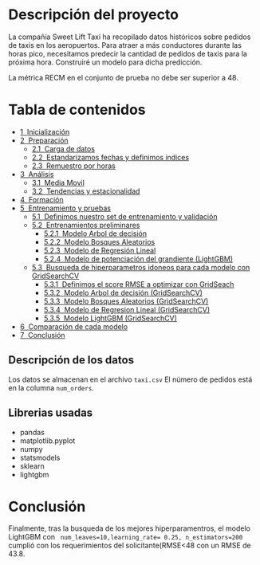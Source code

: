 # Descripción del proyecto

La compañía Sweet Lift Taxi ha recopilado datos históricos sobre pedidos de taxis en los aeropuertos. Para atraer a más conductores durante las horas pico, necesitamos predecir la cantidad de pedidos de taxis para la próxima hora. Construiré un modelo para dicha predicción.

La métrica RECM en el conjunto de prueba no debe ser superior a 48.

<h1>Tabla de contenidos<span class="tocSkip"></span></h1>
<div class="toc"><ul class="toc-item"><li><span><a href="#Inicialización" data-toc-modified-id="Inicialización-1"><span class="toc-item-num">1&nbsp;&nbsp;</span>Inicialización</a></span></li><li><span><a href="#Preparación" data-toc-modified-id="Preparación-2"><span class="toc-item-num">2&nbsp;&nbsp;</span>Preparación</a></span><ul class="toc-item"><li><span><a href="#Carga-de-datos" data-toc-modified-id="Carga-de-datos-2.1"><span class="toc-item-num">2.1&nbsp;&nbsp;</span>Carga de datos</a></span></li><li><span><a href="#Estandarizamos-fechas-y-definimos-indices" data-toc-modified-id="Estandarizamos-fechas-y-definimos-indices-2.2"><span class="toc-item-num">2.2&nbsp;&nbsp;</span>Estandarizamos fechas y definimos indices</a></span></li><li><span><a href="#Remuestro-por-horas" data-toc-modified-id="Remuestro-por-horas-2.3"><span class="toc-item-num">2.3&nbsp;&nbsp;</span>Remuestro por horas</a></span></li></ul></li><li><span><a href="#Análisis" data-toc-modified-id="Análisis-3"><span class="toc-item-num">3&nbsp;&nbsp;</span>Análisis</a></span><ul class="toc-item"><li><span><a href="#Media-Movil" data-toc-modified-id="Media-Movil-3.1"><span class="toc-item-num">3.1&nbsp;&nbsp;</span>Media Movil</a></span></li><li><span><a href="#Tendencias-y-estacionalidad" data-toc-modified-id="Tendencias-y-estacionalidad-3.2"><span class="toc-item-num">3.2&nbsp;&nbsp;</span>Tendencias y estacionalidad</a></span></li></ul></li><li><span><a href="#Formación" data-toc-modified-id="Formación-4"><span class="toc-item-num">4&nbsp;&nbsp;</span>Formación</a></span></li><li><span><a href="#Entrenamiento-y-pruebas" data-toc-modified-id="Entrenamiento-y-pruebas-5"><span class="toc-item-num">5&nbsp;&nbsp;</span>Entrenamiento y pruebas</a></span><ul class="toc-item"><li><span><a href="#Definimos-nuestro-set-de-entrenamiento-y-validación" data-toc-modified-id="Definimos-nuestro-set-de-entrenamiento-y-validación-5.1"><span class="toc-item-num">5.1&nbsp;&nbsp;</span>Definimos nuestro set de entrenamiento y validación</a></span></li><li><span><a href="#Entrenamientos-preliminares" data-toc-modified-id="Entrenamientos-preliminares-5.2"><span class="toc-item-num">5.2&nbsp;&nbsp;</span>Entrenamientos preliminares</a></span><ul class="toc-item"><li><span><a href="#Modelo-Arbol-de-decisión" data-toc-modified-id="Modelo-Arbol-de-decisión-5.2.1"><span class="toc-item-num">5.2.1&nbsp;&nbsp;</span>Modelo Arbol de decisión</a></span></li><li><span><a href="#Modelo-Bosques-Aleatorios" data-toc-modified-id="Modelo-Bosques-Aleatorios-5.2.2"><span class="toc-item-num">5.2.2&nbsp;&nbsp;</span>Modelo Bosques Aleatorios</a></span></li><li><span><a href="#Modelo-de-Regresión-Lineal" data-toc-modified-id="Modelo-de-Regresión-Lineal-5.2.3"><span class="toc-item-num">5.2.3&nbsp;&nbsp;</span>Modelo de Regresión Lineal</a></span></li><li><span><a href="#Modelo-de-potenciación-del-grandiente-(LightGBM)" data-toc-modified-id="Modelo-de-potenciación-del-grandiente-(LightGBM)-5.2.4"><span class="toc-item-num">5.2.4&nbsp;&nbsp;</span>Modelo de potenciación del grandiente (LightGBM)</a></span></li></ul></li><li><span><a href="#Busqueda-de-hiperparametros-idoneos-para-cada-modelo-con-GridSearchCV" data-toc-modified-id="Busqueda-de-hiperparametros-idoneos-para-cada-modelo-con-GridSearchCV-5.3"><span class="toc-item-num">5.3&nbsp;&nbsp;</span>Busqueda de hiperparametros idoneos para cada modelo con GridSearchCV</a></span><ul class="toc-item"><li><span><a href="#Definimos-el-score-RMSE-a-optimizar-con-GridSeach" data-toc-modified-id="Definimos-el-score-RMSE-a-optimizar-con-GridSeach-5.3.1"><span class="toc-item-num">5.3.1&nbsp;&nbsp;</span>Definimos el score RMSE a optimizar con GridSeach</a></span></li><li><span><a href="#Modelo-Arbol-de-decisión-(GridSearchCV)" data-toc-modified-id="Modelo-Arbol-de-decisión-(GridSearchCV)-5.3.2"><span class="toc-item-num">5.3.2&nbsp;&nbsp;</span>Modelo Arbol de decisión (GridSearchCV)</a></span></li><li><span><a href="#Modelo-Bosques-Aleatorios-(GridSearchCV)" data-toc-modified-id="Modelo-Bosques-Aleatorios-(GridSearchCV)-5.3.3"><span class="toc-item-num">5.3.3&nbsp;&nbsp;</span>Modelo Bosques Aleatorios (GridSearchCV)</a></span></li><li><span><a href="#Modelo-de-Regresion-Lineal-(GridSearchCV)" data-toc-modified-id="Modelo-de-Regresion-Lineal-(GridSearchCV)-5.3.4"><span class="toc-item-num">5.3.4&nbsp;&nbsp;</span>Modelo de Regresion Lineal (GridSearchCV)</a></span></li><li><span><a href="#Modelo-LightGBM-(GridSearchCV)" data-toc-modified-id="Modelo-LightGBM-(GridSearchCV)-5.3.5"><span class="toc-item-num">5.3.5&nbsp;&nbsp;</span>Modelo LightGBM (GridSearchCV)</a></span></li></ul></li></ul></li><li><span><a href="#Comparación-de-cada-modelo" data-toc-modified-id="Comparación-de-cada-modelo-6"><span class="toc-item-num">6&nbsp;&nbsp;</span>Comparación de cada modelo</a></span></li><li><span><a href="#Conclusión" data-toc-modified-id="Conclusión-7"><span class="toc-item-num">7&nbsp;&nbsp;</span>Conclusión</a></span></li></ul></div>

## Descripción de los datos

Los datos se almacenan en el archivo `taxi.csv`
El número de pedidos está en la columna `num_orders`.

## Librerias usadas

- pandas
- matplotlib.pyplot
- numpy
- statsmodels
- sklearn
- lightgbm

# Conclusión

Finalmente, tras la busqueda de los mejores hiperparamentros, el modelo LightGBM con ` num_leaves=10,learning_rate= 0.25, n_estimators=200` cumplió con los requerimientos del solicitante(RMSE<48 con un RMSE de 43.8.
